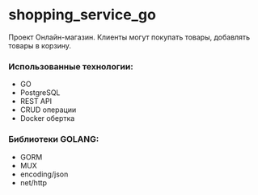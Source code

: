 # shopping_service_go
Проект Онлайн-магазин. Клиенты могут покупать товары, добавлять товары в корзину.

### Использованные технологии:
- GO
- PostgreSQL
- REST API
- CRUD операции
- Docker обертка

### Библиотеки GOLANG:
- GORM
- MUX
- encoding/json
- net/http
